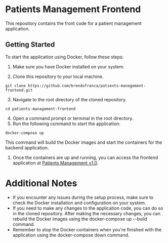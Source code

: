 # Patients Management Frontend

This repository contains the front code for a patient management application.

## Getting Started

To start the application using Docker, follow these steps:

1. Make sure you have Docker installed on your system.

2. Clone this repository to your local machine.

```shell
git clone https://github.com/brendofranca/patients-management-frontend.git
```
3. Navigate to the root directory of the cloned repository.
```shell
cd patients-management-frontend
```
4. Open a command prompt or terminal in the root directory.
5. Run the following command to start the application:
 ```shell
docker-compose up
```
This command will build the Docker images and start the containers for the backend application.

1. Once the containers are up and running, you can access the frontend application at <a href="http://localhost:3000" target="_blank">Patients Management v1.0</a>.

# Additional Notes

- If you encounter any issues during the setup process, make sure to check the Docker installation and configuration on your system.
- If you need to make any changes to the application code, you can do so in the cloned repository. After making the necessary changes, you can rebuild the Docker images using the docker-compose up --build command.
- Remember to stop the Docker containers when you're finished with the application using the docker-compose down command.
